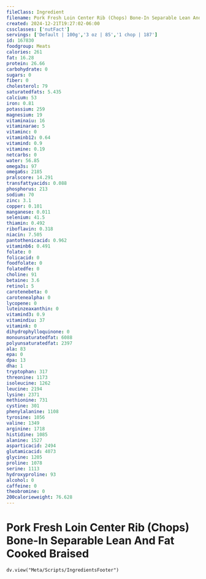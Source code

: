 ```yaml
---
fileClass: Ingredient
filename: Pork Fresh Loin Center Rib (Chops) Bone-In Separable Lean And Fat Cooked Braised
created: 2024-12-21T19:27:02-06:00
cssclasses: ['nutFact']
servings: ['Default | 100g','3 oz | 85','1 chop | 187']
id: 167830
foodgroup: Meats
calories: 261
fat: 16.28
protein: 26.66
carbohydrate: 0
sugars: 0
fiber: 0
cholesterol: 79
saturatedfats: 5.435
calcium: 53
iron: 0.81
potassium: 259
magnesium: 19
vitaminaiu: 16
vitaminarae: 5
vitaminc: 0
vitaminb12: 0.64
vitamind: 0.9
vitamine: 0.19
netcarbs: 0
water: 56.85
omega3s: 97
omega6s: 2185
pralscore: 14.291
transfattyacids: 0.088
phosphorus: 213
sodium: 70
zinc: 3.1
copper: 0.101
manganese: 0.011
selenium: 41.5
thiamin: 0.492
riboflavin: 0.318
niacin: 7.505
pantothenicacid: 0.962
vitaminb6: 0.491
folate: 0
folicacid: 0
foodfolate: 0
folatedfe: 0
choline: 91
betaine: 3.6
retinol: 5
carotenebeta: 0
carotenealpha: 0
lycopene: 0
luteinzeaxanthin: 0
vitamind3: 0.9
vitamindiu: 37
vitamink: 0
dihydrophylloquinone: 0
monounsaturatedfat: 6088
polyunsaturatedfat: 2397
ala: 83
epa: 0
dpa: 13
dha: 1
tryptophan: 317
threonine: 1173
isoleucine: 1262
leucine: 2194
lysine: 2371
methionine: 731
cystine: 301
phenylalanine: 1108
tyrosine: 1056
valine: 1349
arginine: 1718
histidine: 1085
alanine: 1527
asparticacid: 2494
glutamicacid: 4073
glycine: 1205
proline: 1078
serine: 1113
hydroxyproline: 93
alcohol: 0
caffeine: 0
theobromine: 0
200calorieweight: 76.628
---
```


# Pork Fresh Loin Center Rib (Chops) Bone-In Separable Lean And Fat Cooked Braised

```dataviewjs
dv.view("Meta/Scripts/IngredientsFooter")
```